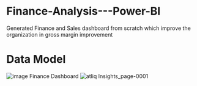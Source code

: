 # Finance-Analysis---Power-BI
Generated Finance and Sales dashboard from scratch which improve the organization in gross margin improvement 
# Data Model
![image](https://user-images.githubusercontent.com/114512832/200363392-ed4a71e5-408d-423f-9ff4-c666166257f8.png)
Finance Dashboard
![atliq Insights_page-0001](https://user-images.githubusercontent.com/114512832/200368051-14a0845c-9d5d-4622-ba0e-f3e3984ca0ba.jpg)
